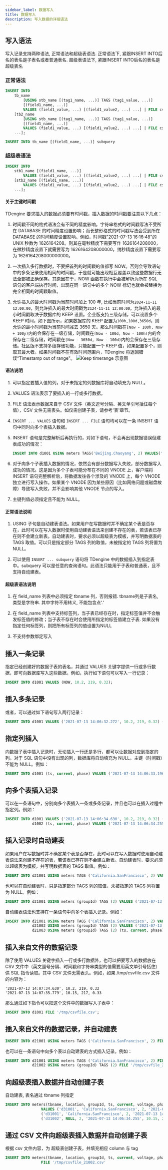 ```yaml
---
sidebar_label: 数据写入
title: 数据写入
description: 写入数据的详细语法
---
```


## 写入语法

写入记录支持两种语法, 正常语法和超级表语法. 正常语法下, 紧跟INSERT INTO后名的表名是子表名或者普通表名. 超级表语法下, 紧跟INSERT INTO后名的表名是超级表名

### 正常语法

```sql
INSERT INTO
    tb_name
        [USING stb_name [(tag1_name, ...)] TAGS (tag1_value, ...)]
        [(field1_name, ...)]
        VALUES (field1_value, ...) [(field1_value2, ...) ...] | FILE csv_file_path
    [tb2_name
        [USING stb_name [(tag1_name, ...)] TAGS (tag1_value, ...)]
        [(field1_name, ...)]
        VALUES (field1_value, ...) [(field1_value2, ...) ...] | FILE csv_file_path
    ...];

INSERT INTO tb_name [(field1_name, ...)] subquery
```

### 超级表语法

```sql
INSERT INTO
    stb1_name [(field1_name, ...)]
        VALUES (field1_value, ...) [(field1_value2, ...) ...] | FILE csv_file_path
    [stb2_name [(field1_name, ...)]
        VALUES (field1_value, ...) [(field1_value2, ...) ...] | FILE csv_file_path
    ...];
```

#### 关于主键时间戳

TDengine 要求插入的数据必须要有时间戳，插入数据的时间戳要注意以下几点：

1. 时间戳不同的格式语法会有不同的精度影响。字符串格式的时间戳写法不受所在 DATABASE 的时间精度设置影响；而长整形格式的时间戳写法会受到所在 DATABASE 的时间精度设置影响。例如，时间戳"2021-07-13 16:16:48"的 UNIX 秒数为 1626164208。则其在毫秒精度下需要写作 1626164208000，在微秒精度设置下就需要写为 1626164208000000，纳秒精度设置下需要写为 1626164208000000000。

2. 一次插入多行数据时，不要把首列的时间戳的值都写 NOW。否则会导致语句中的多条记录使用相同的时间戳，于是就可能出现相互覆盖以致这些数据行无法全部被正确保存。其原因在于，NOW 函数在执行中会被解析为所在 SQL 语句的客户端执行时间，出现在同一语句中的多个 NOW 标记也就会被替换为完全相同的时间戳取值。

3. 允许插入的最大时间戳为当前时间加上 100 年, 比如当前时间为`2024-11-11 12:00:00`，则允许插入的最大时间戳为`2124-11-11 12:00:00`。允许插入的最小时间戳取决于数据库的 KEEP 设置。企业版支持三级存储，可以设置多个 KEEP 时间，如下图所示，如果数据库的 KEEP 配置为`100h,100d,3650d`，则允许的最小时间戳为当前时间减去 3650 天。那么时间戳在`[Now - 100h, Now + 100y)`内的会保存在一级存储，时间戳在`[Now - 100d, Now - 100h)`内的会保存在二级存储，时间戳在`[Now - 3650d, Now - 100d)`内的会保存在三级存储。社区版不支持多级存储功能，只能配置一个 KEEP 值，如果配置多个，则取其最大者。如果时间戳不在有效时间范围内，TDengine 将返回错误“Timestamp out of range"。
![Keep timerange 示意图](./pic/database-keep.jpg)

#### 语法说明

1. 可以指定要插入值的列，对于未指定的列数据库将自动填充为 NULL。

2. VALUES 语法表示了要插入的一行或多行数据。

3. FILE 语法表示数据来自于 CSV 文件（英文逗号分隔、英文单引号括住每个值），CSV 文件无需表头。如仅需创建子表，请参考'表'章节。

4. `INSERT ... VALUES` 语句和 `INSERT ... FILE` 语句均可以在一条 INSERT 语句中同时向多个表插入数据。

5. INSERT 语句是完整解析后再执行的，对如下语句，不会再出现数据错误但建表成功的情况：

   ```sql
   INSERT INTO d1001 USING meters TAGS('Beijing.Chaoyang', 2) VALUES('a');
   ```

6. 对于向多个子表插入数据的情况，依然会有部分数据写入失败，部分数据写入成功的情况。这是因为多个子表可能分布在不同的 VNODE 上，客户端将 INSERT 语句完整解析后，将数据发往各个涉及的 VNODE 上，每个 VNODE 独立进行写入操作。如果某个 VNODE 因为某些原因（比如网络问题或磁盘故障）导致写入失败，并不会影响其他 VNODE 节点的写入。
7. 主键列值必须指定且不能为 NULL。

#### 正常语法说明

1. USING 子句是自动建表语法。如果用户在写数据时并不确定某个表是否存在，此时可以在写入数据时使用自动建表语法来创建不存在的表，若该表已存在则不会建立新表。自动建表时，要求必须以超级表为模板，并写明数据表的 TAGS 取值。可以只是指定部分 TAGS 列的取值，未被指定的 TAGS 列将置为 NULL。

2. 可以使用 `INSERT ... subquery` 语句将 TDengine 中的数据插入到指定表中。subquery 可以是任意的查询语句。此语法只能用于子表和普通表，且不支持自动建表。

#### 超级表语法说明

1. 在 field_name 列表中必须指定 tbname 列，否则报错. tbname列是子表名, 类型是字符串. 其中字符不用转义, 不能包含点‘.‘

2. 在 field_name 列表中支持标签列，当子表已经存在时，指定标签值并不会触发标签值的修改；当子表不存在时会使用所指定的标签值建立子表. 如果没有指定任何标签列，则把所有标签列的值设置为NULL

3. 不支持参数绑定写入

## 插入一条记录

指定已经创建好的数据子表的表名，并通过 VALUES 关键字提供一行或多行数据，即可向数据库写入这些数据。例如，执行如下语句可以写入一行记录：

```sql
INSERT INTO d1001 VALUES (NOW, 10.2, 219, 0.32);
```

## 插入多条记录

或者，可以通过如下语句写入两行记录：

```sql
INSERT INTO d1001 VALUES ('2021-07-13 14:06:32.272', 10.2, 219, 0.32) (1626164208000, 10.15, 217, 0.33);
```

## 指定列插入

向数据子表中插入记录时，无论插入一行还是多行，都可以让数据对应到指定的列。对于 SQL 语句中没有出现的列，数据库将自动填充为 NULL。主键（时间戳）不能为 NULL。例如：

```sql
INSERT INTO d1001 (ts, current, phase) VALUES ('2021-07-13 14:06:33.196', 10.27, 0.31);
```

## 向多个表插入记录

可以在一条语句中，分别向多个表插入一条或多条记录，并且也可以在插入过程中指定列。例如：

```sql
INSERT INTO d1001 VALUES ('2021-07-13 14:06:34.630', 10.2, 219, 0.32) ('2021-07-13 14:06:35.779', 10.15, 217, 0.33)
            d1002 (ts, current, phase) VALUES ('2021-07-13 14:06:34.255', 10.27, 0.31);
```

## 插入记录时自动建表

如果用户在写数据时并不确定某个表是否存在，此时可以在写入数据时使用自动建表语法来创建不存在的表，若该表已存在则不会建立新表。自动建表时，要求必须以超级表为模板，并写明数据表的 TAGS 取值。例如：

```sql
INSERT INTO d21001 USING meters TAGS ('California.SanFrancisco', 2) VALUES ('2021-07-13 14:06:32.272', 10.2, 219, 0.32);
```

也可以在自动建表时，只是指定部分 TAGS 列的取值，未被指定的 TAGS 列将置为 NULL。例如：

```sql
INSERT INTO d21001 USING meters (groupId) TAGS (2) VALUES ('2021-07-13 14:06:33.196', 10.15, 217, 0.33);
```

自动建表语法也支持在一条语句中向多个表插入记录。例如：

```sql
INSERT INTO d21001 USING meters TAGS ('California.SanFrancisco', 2) VALUES ('2021-07-13 14:06:34.630', 10.2, 219, 0.32) ('2021-07-13 14:06:35.779', 10.15, 217, 0.33)
            d21002 USING meters (groupId) TAGS (2) VALUES ('2021-07-13 14:06:34.255', 10.15, 217, 0.33)
            d21003 USING meters (groupId) TAGS (2) (ts, current, phase) VALUES ('2021-07-13 14:06:34.255', 10.27, 0.31);
```

## 插入来自文件的数据记录

除了使用 VALUES 关键字插入一行或多行数据外，也可以把要写入的数据放在 CSV 文件中（英文逗号分隔、时间戳和字符串类型的值需要用英文单引号括住）供 SQL 指令读取。其中 CSV 文件无需表头。例如，如果 /tmp/csvfile.csv 文件的内容为：

```
'2021-07-13 14:07:34.630', 10.2, 219, 0.32
'2021-07-13 14:07:35.779', 10.15, 217, 0.33
```

那么通过如下指令可以把这个文件中的数据写入子表中：

```sql
INSERT INTO d1001 FILE '/tmp/csvfile.csv';
```

## 插入来自文件的数据记录，并自动建表

```sql
INSERT INTO d21001 USING meters TAGS ('California.SanFrancisco', 2) FILE '/tmp/csvfile.csv';
```

也可以在一条语句中向多个表以自动建表的方式插入记录。例如：

```sql
INSERT INTO d21001 USING meters TAGS ('California.SanFrancisco', 2) FILE '/tmp/csvfile_21001.csv'
            d21002 USING meters (groupId) TAGS (2) FILE '/tmp/csvfile_21002.csv';
```

## 向超级表插入数据并自动创建子表

自动建表, 表名通过 tbname 列指定

```sql
INSERT INTO meters(tbname, location, groupId, ts, current, voltage, phase)
                VALUES ('d31001', 'California.SanFrancisco', 2, '2021-07-13 14:06:34.630', 10.2, 219, 0.32)
                ('d31001', 'California.SanFrancisco', 2, '2021-07-13 14:06:35.779', 10.15, 217, 0.33)
                ('d31002', NULL, 2, '2021-07-13 14:06:34.255', 10.15, 217, 0.33)
```

## 通过 CSV 文件向超级表插入数据并自动创建子表

根据 csv 文件内容，为 超级表创建子表，并填充相应 column 与 tag

```sql
INSERT INTO meters(tbname, location, groupId, ts, current, voltage, phase)
                FILE '/tmp/csvfile_21002.csv'
```
